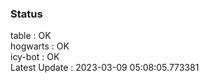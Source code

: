 ### Status


table : OK  
hogwarts : OK  
icy-bot : OK  
Latest Update : 2023-03-09 05:08:05.773381
